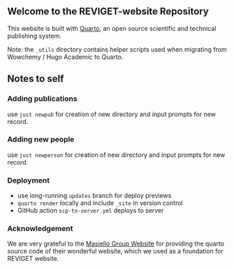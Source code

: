 ## Welcome to the REVIGET-website Repository

This website is built with [Quarto](https://quarto.org), an open source scientific and technical publishing system.

Note: the `_utils` directory contains helper scripts used when migrating from Wowchemy / Hugo Academic to Quarto.


## Notes to self

### Adding publications
use `just newpub` for creation of new directory and input prompts for new record.

### Adding new people
use `just newperson` for creation of new directory and input prompts for new record.

### Deployment 

- use long-running `updates` branch for deploy previews
- `quarto render` locally and include `_site` in version control
- GitHub action `scp-to-server.yml` deploys to server


### Acknowledgement
We are very grateful to the [Masiello Group Website](https://github.com/MasielloGroup/MasielloGroupWebsite) for providing the quarto source code of their wonderful website, which we used as a foundation for REVIGET website.
